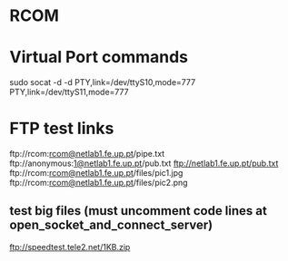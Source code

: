 # RCOM

# Virtual Port commands
sudo socat -d  -d  PTY,link=/dev/ttyS10,mode=777   PTY,link=/dev/ttyS11,mode=777

# FTP test links
ftp://rcom:rcom@netlab1.fe.up.pt/pipe.txt
ftp://anonymous:1@netlab1.fe.up.pt/pub.txt
ftp://netlab1.fe.up.pt/pub.txt
ftp://rcom:rcom@netlab1.fe.up.pt/files/pic1.jpg
ftp://rcom:rcom@netlab1.fe.up.pt/files/pic2.png

## test big files (must uncomment code lines at open_socket_and_connect_server)
ftp://speedtest.tele2.net/1KB.zip